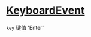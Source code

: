 # [KeyboardEvent](https://developer.mozilla.org/en-US/docs/Web/API/KeyboardEvent)

`key` 键值 'Enter'
